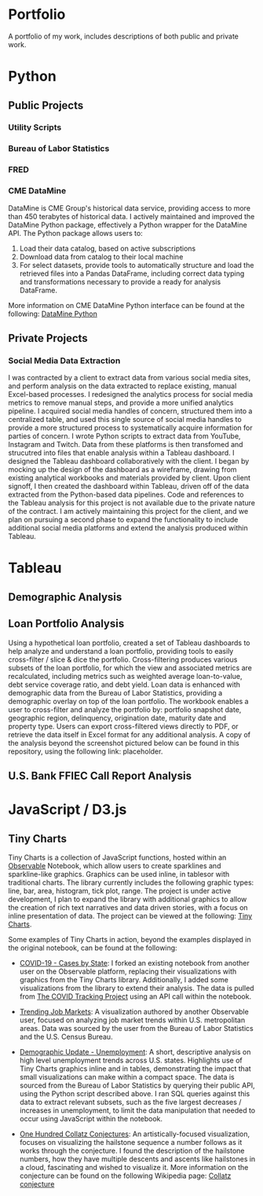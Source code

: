 # Portfolio
A portfolio of my work, includes descriptions of both public and private work.

# Python

## Public Projects

### Utility Scripts

### Bureau of Labor Statistics

### FRED

### CME DataMine

DataMine is CME Group's historical data service, providing access to more than 450 terabytes of historical data. I actively maintained and improved the DataMine Python package, effectively a Python wrapper for the DataMine API. The Python package allows users to:

1. Load their data catalog, based on active subscriptions
2. Download data from catalog to their local machine
3. For select datasets, provide tools to automatically structure and load the retrieved files into a Pandas DataFrame, including correct data typing and transformations necessary to provide a ready for analysis DataFrame. 

More information on CME DataMine Python interface can be found at the following: [DataMine Python](https://github.com/CMEGroup/datamine_python)

## Private Projects

### Social Media Data Extraction

I was contracted by a client to extract data from various social media sites, and perform analysis on the data extracted to replace existing, manual Excel-based processes. I redesigned the analytics process for social media metrics to remove manual steps, and provide a more unified analytics pipeline. I acquired social media handles of concern, structured them into a centralized table, and used this single source of social media handles to provide a more structured process to systematically acquire information for parties of concern. I wrote Python scripts to extract data from YouTube, Instagram and Twitch. Data from these platforms is then transfomed and strucutred into files that enable analysis within a Tableau dashboard. I designed the Tableau dashboard collaboratively with the client. I began by mocking up the design of the dashboard as a wireframe, drawing from existing analytical workbooks and materials provided by client. Upon client signoff, I then created the dashboard within Tableau, driven off of the data extracted from the Python-based data pipelines. Code and references to the Tableau analysis for this project is not available due to the private nature of the contract. I am actively maintaining this project for the client, and we plan on pursuing a second phase to expand the functionality to include additional social media platforms and extend the analysis produced within Tableau.

# Tableau

## Demographic Analysis

## Loan Portfolio Analysis

Using a hypothetical loan portfolio, created a set of Tableau dashboards to help analyze and understand a loan portfolio, providing tools to easily cross-filter / slice & dice the portfolio. Cross-filtering produces various subsets of the loan portfolio, for which the view and associated metrics are recalculated, including metrics such as weighted average loan-to-value, debt service coverage ratio, and debt yield. Loan data is enhanced with demographic data from the Bureau of Labor Statistics, providing a demographic overlay on top of the loan portfolio. The workbook enables a user to cross-filter and analyze the portfolio by: portfolio snapshot date, geographic region, delinquency, origination date, maturity date and property type. Users can export cross-filtered views directly to PDF, or retrieve the data itself in Excel format for any additional analysis. A copy of the analysis beyond the screenshot pictured below can be found in this repository, using the following link: placeholder.

## U.S. Bank FFIEC Call Report Analysis

# JavaScript / D3.js

## Tiny Charts

Tiny Charts is a collection of JavaScript functions, hosted within an [Observable](https://observablehq.com/) Notebook, which allow users to create sparklines and sparkline-like graphics. Graphics can be used inline, in tablesor with traditional charts. The library currently includes the following graphic types: line, bar, area, histogram, tick plot, range. The project is under active development, I plan to expand the library with additional graphics to allow the creation of rich text narratives and data driven stories, with a focus on inline presentation of data. The project can be viewed at the following: [Tiny Charts](https://observablehq.com/@hamzaamjad/tiny-charts).

Some examples of Tiny Charts in action, beyond the examples displayed in the original notebook, can be found at the following:

- [COVID-19 - Cases by State](https://observablehq.com/@hamzaamjad/covid-cases-by-state): I forked an existing notebook from another user on the Observable platform, replacing their visualizations with graphics from the Tiny Charts library. Additionally, I added some visualizations from the library to extend their analysis. The data is pulled from [The COVID Tracking Project](https://covidtracking.com/) using an API call within the notebook.

- [Trending Job Markets](https://observablehq.com/@justinferrara/trending-job-markets): A visualization authored by another Observable user, focused on analyzing job market trends within U.S. metropolitan areas. Data was sourced by the user from the Bureau of Labor Statistics and the U.S. Census Bureau.

- [Demographic Update - Unemployment](https://observablehq.com/@hamzaamjad/demographic-update-unemployment): A short, descriptive analysis on high level unemployment trends across U.S. states. Highlights use of Tiny Charts graphics inline and in tables, demonstrating the impact that small visualizations can make within a compact space. The data is sourced from the Bureau of Labor Statistics by querying their public API, using the Python script described above. I ran SQL queries against this data to extract relevant subsets, such as the five largest decreases / increases in unemployment, to limit the data manipulation that needed to occur using JavaScript within the notebook.

- [One Hundred Collatz Conjectures](https://observablehq.com/@hamzaamjad/one-hundred-collatz-conjectures): An artistically-focused visualization, focuses on visualizing the hailstone sequence a number follows as it works through the conjecture. I found the description of the hailstone numbers, how they have multiple descents and ascents like hailstones in a cloud, fascinating and wished to visualize it. More information on the conjecture can be found on the following Wikipedia page: [Collatz conjecture](https://en.wikipedia.org/wiki/Collatz_conjecture)
